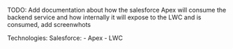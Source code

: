 TODO: Add documentation about how the salesforce Apex will consume the backend service and how internally it will expose to the LWC and is consumed, add screenwhots

Technologies:
Salesforce:
    - Apex
    - LWC